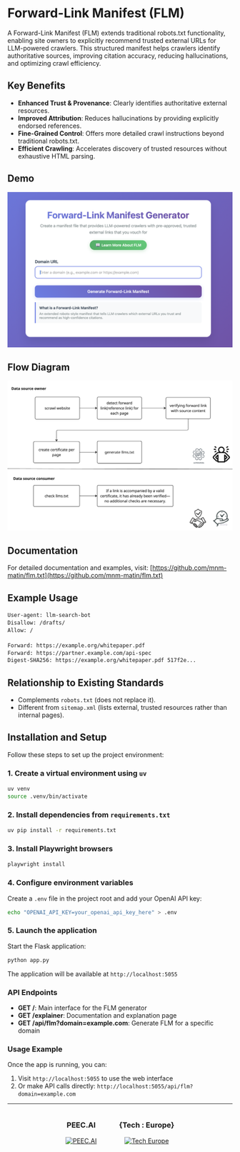 # Forward-Link Manifest (FLM)

A Forward-Link Manifest (FLM) extends traditional robots.txt functionality, enabling site owners to explicitly recommend trusted external URLs for LLM-powered crawlers. This structured manifest helps crawlers identify authoritative sources, improving citation accuracy, reducing hallucinations, and optimizing crawl efficiency.

## Key Benefits

- **Enhanced Trust & Provenance**: Clearly identifies authoritative external resources.
- **Improved Attribution**: Reduces hallucinations by providing explicitly endorsed references.
- **Fine-Grained Control**: Offers more detailed crawl instructions beyond traditional robots.txt.
- **Efficient Crawling**: Accelerates discovery of trusted resources without exhaustive HTML parsing.

## Demo

![Demo](docs/demo.png)

## Flow Diagram

![Flow](docs/flow.png)

## Documentation

For detailed documentation and examples, visit: [https://github.com/mnm-matin/flm.txt](https://github.com/mnm-matin/flm.txt)

## Example Usage

```txt
User-agent: llm-search-bot
Disallow: /drafts/
Allow: /

Forward: https://example.org/whitepaper.pdf
Forward: https://partner.example.com/api-spec
Digest-SHA256: https://example.org/whitepaper.pdf 517f2e...
```

## Relationship to Existing Standards

- Complements `robots.txt` (does not replace it).
- Different from `sitemap.xml` (lists external, trusted resources rather than internal pages).

## Installation and Setup

Follow these steps to set up the project environment:

### 1. Create a virtual environment using `uv`

```bash
uv venv
source .venv/bin/activate
```

### 2. Install dependencies from `requirements.txt`

```bash
uv pip install -r requirements.txt
```

### 3. Install Playwright browsers

```bash
playwright install
```

### 4. Configure environment variables

Create a `.env` file in the project root and add your OpenAI API key:

```bash
echo "OPENAI_API_KEY=your_openai_api_key_here" > .env
```

### 5. Launch the application

Start the Flask application:

```bash
python app.py
```

The application will be available at `http://localhost:5055`

### API Endpoints

- **GET /**: Main interface for the FLM generator
- **GET /explainer**: Documentation and explanation page
- **GET /api/flm?domain=example.com**: Generate FLM for a specific domain

### Usage Example

Once the app is running, you can:

1. Visit `http://localhost:5055` to use the web interface
2. Or make API calls directly: `http://localhost:5055/api/flm?domain=example.com`

---

<div align="center" style="display: flex; justify-content: center; align-items: center; gap: 50px; flex-wrap: wrap;">
  <div>
    <h3>PEEC.AI</h3>
    <a href="https://peec.ai/">
      <img src="https://assets.reviews.omr.com/t7b8cun56abnl2mhz6s1wk64ibn8" alt="PEEC.AI" width="200" height="auto">
    </a>
  </div>
  
  <div>
    <h3>{Tech : Europe}</h3>
    <a href="https://techeurope.io/">
      <img src="https://techeurope.io/wp-content/uploads/2025/01/european-flag-1-150x150.png" alt="Tech Europe" width="150" height="150">
    </a>
  </div>
</div>
